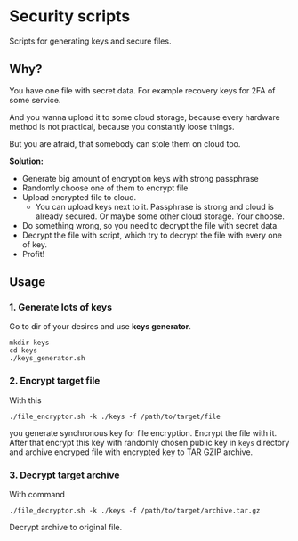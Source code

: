 # Security scripts

Scripts for generating keys and secure files.

## Why?

You have one file with secret data. For example recovery keys for 2FA of some service.

And you wanna upload it to some cloud storage, because every hardware method is not practical, because you constantly loose things.

But you are afraid, that somebody can stole them on cloud too.

__Solution:__

- Generate big amount of encryption keys with strong passphrase
- Randomly choose one of them to encrypt file
- Upload encrypted file to cloud.
	- You can upload keys next to it. Passphrase is strong and cloud is already secured. Or maybe some other cloud storage. Your choose.
- Do something wrong, so you need to decrypt the file with secret data.
- Decrypt the file with script, which try to decrypt the file with every one of key.
- Profit!

## Usage

### 1. Generate lots of keys

Go to dir of your desires and use __keys generator__.

```
mkdir keys
cd keys
./keys_generator.sh
```

### 2. Encrypt target file

With this

```
./file_encryptor.sh -k ./keys -f /path/to/target/file
```

you generate synchronous key for file encryption. Encrypt the file with it. After that
encrypt this key with randomly chosen public key in `keys` directory and archive encryped
file with encrypted key to TAR GZIP archive.

### 3. Decrypt target archive

With command

```
./file_decryptor.sh -k ./keys -f /path/to/target/archive.tar.gz
```

Decrypt archive to original file.